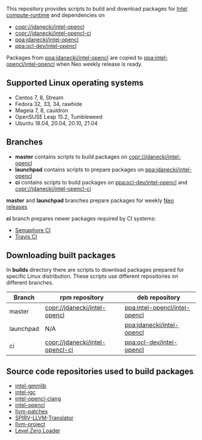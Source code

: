 This repository provides scripts to build and download packages for [Intel compute-runtime](https://github.com/intel/compute-runtime) and dependencies on
* [copr://jdanecki/intel-opencl](https://copr.fedorainfracloud.org/coprs/jdanecki/intel-opencl)
* [copr://jdanecki/intel-opencl-ci](https://copr.fedorainfracloud.org/coprs/jdanecki/intel-opencl-ci)
* [ppa:jdanecki/intel-opencl](https://launchpad.net/~jdanecki/+archive/ubuntu/intel-opencl)
* [ppa:ocl-dev/intel-opencl](https://launchpad.net/~ocl-dev/+archive/ubuntu/intel-opencl)

Packages from [ppa:jdanecki/intel-opencl](https://launchpad.net/~jdanecki/+archive/ubuntu/intel-opencl) are copied to
 [ppa:intel-opencl/intel-opencl](https://launchpad.net/~intel-opencl/+archive/ubuntu/intel-opencl) when Neo weekly release is ready.


## Supported Linux operating systems

* Centos 7, 8, Stream
* Fedora 32, 33, 34, rawhide
* Mageia 7, 8, cauldron
* OpenSUSE Leap 15.2, Tumbleweed
* Ubuntu 18.04, 20.04, 20.10, 21.04
 
## Branches

* **master** contains scripts to build packages on [copr://jdanecki/intel-opencl](https://copr.fedorainfracloud.org/coprs/jdanecki/intel-opencl)
* **launchpad** contains scripts to prepare packages on [ppa:jdanecki/intel-opencl](https://launchpad.net/~jdanecki/+archive/ubuntu/intel-opencl)
* **ci** contains scripts to build packages on [ppa:ocl-dev/intel-opencl](https://launchpad.net/~ocl-dev/+archive/ubuntu/intel-opencl) and
 [copr://jdanecki/intel-opencl-ci](https://copr.fedorainfracloud.org/coprs/jdanecki/intel-opencl-ci) 
 
**master** and **launchpad** branches prepare packages for weekly [Neo releases](https://github.com/intel/compute-runtime/releases)

**ci** branch prepares newer packages required by CI systems:
  * [Semaphore CI](https://semaphoreci.com/jacekdanecki/compute-runtime-2)
  * [Travis CI](https://travis-ci.org/intel/compute-runtime)

## Downloading built packages

In **builds** directory there are scripts to download packages prepared for specific Linux distribution. These scripts use different repositories on different branches.

Branch | rpm repository | deb repository 
------ | -------------- | -------------- 
master | [copr://jdanecki/intel-opencl](https://copr.fedorainfracloud.org/coprs/jdanecki/intel-opencl) | [ppa:intel-opencl/intel-opencl](https://launchpad.net/~intel-opencl/+archive/ubuntu/intel-opencl) 
launchpad | N/A | [ppa:jdanecki/intel-opencl](https://launchpad.net/~jdanecki/+archive/ubuntu/intel-opencl)
ci |  [copr://jdanecki/intel-opencl-ci](https://copr.fedorainfracloud.org/coprs/jdanecki/intel-opencl-ci) |  [ppa:ocl-dev/intel-opencl](https://launchpad.net/~ocl-dev/+archive/ubuntu/intel-opencl)

## Source code repositories used to build packages

* [intel-gmmlib](https://github.com/intel/gmmlib)
* [intel-igc](https://github.com/intel/intel-graphics-compiler)
* [intel-opencl-clang](https://github.com/intel/opencl-clang)
* [intel-opencl](https://github.com/intel/compute-runtime)
* [llvm-patches](https://github.com/intel/llvm-patches)
* [SPIRV-LLVM-Translator](https://github.com/KhronosGroup/SPIRV-LLVM-Translator)
* [llvm-project](https://github.com/llvm/llvm-project)
* [Level Zero Loader](https://github.com/oneapi-src/level-zero)
